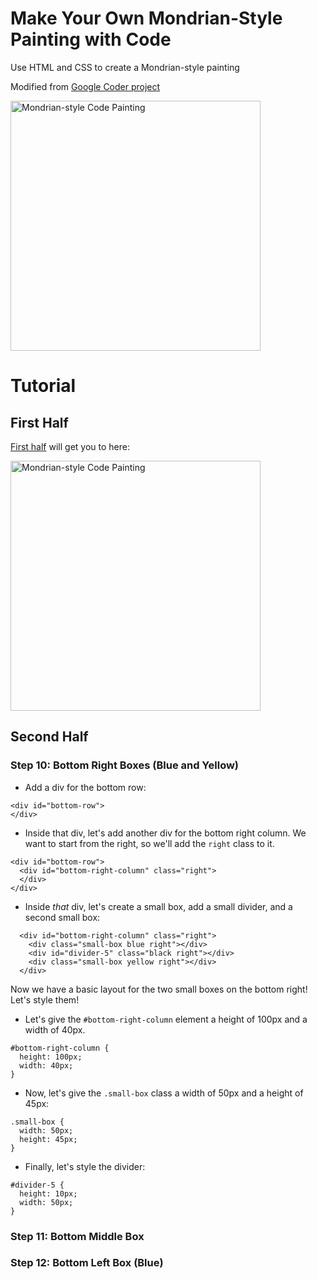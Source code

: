 # Make Your Own Mondrian-Style Painting with Code
Use HTML and CSS to create a Mondrian-style painting

Modified from [Google Coder project](https://googlecreativelab.github.io/coder-projects/projects/mondrian/)

<img src="http://i.imgur.com/lETX0Is.jpg" width="400" alt="Mondrian-style Code Painting">

# Tutorial

## First Half
[First half](https://googlecreativelab.github.io/coder-projects/projects/mondrian/) will get you to here:

<img src="http://i.imgur.com/v4BJDcP.png" width="400" alt="Mondrian-style Code Painting">

## Second Half

### Step 10: Bottom Right Boxes (Blue and Yellow)
- Add a div for the bottom row:

```
<div id="bottom-row">
</div>
```
- Inside that div, let's add another div for the bottom right column. We want to start from the right, so we'll add the `right` class to it.

```
<div id="bottom-row">
  <div id="bottom-right-column" class="right">
  </div>
</div>
```

- Inside _that_ div, let's create a small box, add a small divider, and a second small box:
```
  <div id="bottom-right-column" class="right">
    <div class="small-box blue right"></div>
    <div id="divider-5" class="black right"></div>
    <div class="small-box yellow right"></div>
  </div>
```

Now we have a basic layout for the two small boxes on the bottom right! Let's style them!

- Let's give the `#bottom-right-column` element a height of 100px and a width of 40px.
```
#bottom-right-column {
  height: 100px;
  width: 40px;
}
```

- Now, let's give the `.small-box` class a width of 50px and a height of 45px:
```
.small-box {
  width: 50px;
  height: 45px;
}
```

- Finally, let's style the divider:
```
#divider-5 {
  height: 10px;
  width: 50px;
}
```

### Step 11: Bottom Middle Box

### Step 12: Bottom Left Box (Blue)
